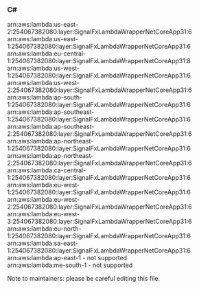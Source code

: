 <h3>C#</h3>  

arn:aws:lambda:us-east-2:254067382080:layer:SignalFxLambdaWrapperNetCoreApp31:6<br>
arn:aws:lambda:us-east-1:254067382080:layer:SignalFxLambdaWrapperNetCoreApp31:6<br>
arn:aws:lambda:eu-central-1:254067382080:layer:SignalFxLambdaWrapperNetCoreApp31:8<br>
arn:aws:lambda:us-west-1:254067382080:layer:SignalFxLambdaWrapperNetCoreApp31:6<br>
arn:aws:lambda:us-west-2:254067382080:layer:SignalFxLambdaWrapperNetCoreApp31:6<br>
arn:aws:lambda:ap-south-1:254067382080:layer:SignalFxLambdaWrapperNetCoreApp31:6<br>
arn:aws:lambda:ap-southeast-1:254067382080:layer:SignalFxLambdaWrapperNetCoreApp31:6<br>
arn:aws:lambda:ap-southeast-2:254067382080:layer:SignalFxLambdaWrapperNetCoreApp31:6<br>
arn:aws:lambda:ap-northeast-1:254067382080:layer:SignalFxLambdaWrapperNetCoreApp31:6<br>
arn:aws:lambda:ap-northeast-2:254067382080:layer:SignalFxLambdaWrapperNetCoreApp31:6<br>
arn:aws:lambda:ca-central-1:254067382080:layer:SignalFxLambdaWrapperNetCoreApp31:6<br>
arn:aws:lambda:eu-west-1:254067382080:layer:SignalFxLambdaWrapperNetCoreApp31:6<br>
arn:aws:lambda:eu-west-2:254067382080:layer:SignalFxLambdaWrapperNetCoreApp31:6<br>
arn:aws:lambda:eu-west-3:254067382080:layer:SignalFxLambdaWrapperNetCoreApp31:6<br>
arn:aws:lambda:eu-north-1:254067382080:layer:SignalFxLambdaWrapperNetCoreApp31:6<br>
arn:aws:lambda:sa-east-1:254067382080:layer:SignalFxLambdaWrapperNetCoreApp31:6<br>
arn:aws:lambda:ap-east-1 - not supported<br>
arn:aws:lambda:me-south-1 - not supported<br>

Note to maintainers: please be careful editing this file. 
